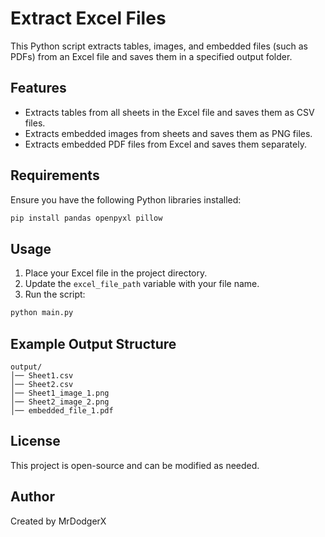 # Extract Excel Files

This Python script extracts tables, images, and embedded files (such as PDFs) from an Excel file and saves them in a specified output folder.

## Features
- Extracts tables from all sheets in the Excel file and saves them as CSV files.
- Extracts embedded images from sheets and saves them as PNG files.
- Extracts embedded PDF files from Excel and saves them separately.

## Requirements
Ensure you have the following Python libraries installed:

```sh
pip install pandas openpyxl pillow
```

## Usage

1. Place your Excel file in the project directory.
2. Update the `excel_file_path` variable with your file name.
3. Run the script:

```sh
python main.py
```

## Example Output Structure
```
output/
│── Sheet1.csv
│── Sheet2.csv
│── Sheet1_image_1.png
│── Sheet2_image_2.png
│── embedded_file_1.pdf
```

## License
This project is open-source and can be modified as needed.

## Author
Created by MrDodgerX
